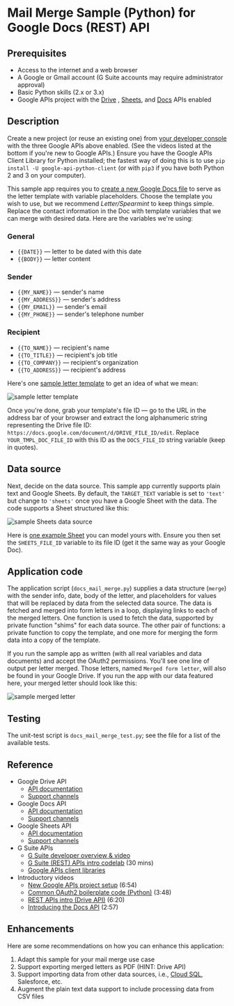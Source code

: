# Mail Merge Sample (Python) for Google Docs (REST) API

## Prerequisites

- Access to the internet and a web browser
- A Google or Gmail account (G Suite accounts may require administrator approval)
- Basic Python skills (2.x or 3.x)
- Google APIs project with the [Drive](https://developers.google.com/drive/)
  , [Sheets](https://developers.google.com/sheets/), and [Docs](https://developers.google.com/docs/) APIs enabled

## Description

Create a new project (or reuse an existing one) from [your developer console](https://console.developers.google.com)
with the three Google APIs above enabled. (See the videos listed at the bottom if you're new to Google APIs.) Ensure you
have the Google APIs Client Library for Python installed; the fastest way of doing this is to
use `pip install -U google-api-python-client` (or with `pip3` if you have both Python 2 and 3 on your computer).

This sample app requires you to [create a new Google Docs file](https://docs.google.com) to serve as the letter template
with variable placeholders. Choose the template you wish to use, but we recommend *Letter/Spearmint* to keep things
simple. Replace the contact information in the Doc with template variables that we can merge with desired data. Here are
the variables we're using:

### General

* `{{DATE}}` — letter to be dated with this date
* `{{BODY}}` — letter content

### Sender

* `{{MY_NAME}}` — sender's name
* `{{MY_ADDRESS}}` — sender's address
* `{{MY_EMAIL}}` — sender's email
* `{{MY_PHONE}}` — sender's telephone number

### Recipient

* `{{TO_NAME}}` — recipient's name
* `{{TO_TITLE}}` — recipient's job title
* `{{TO_COMPANY}}` — recipient's organization
* `{{TO_ADDRESS}}` — recipient's address

Here's one [sample letter template](https://drive.google.com/open?id=1Xycxuuv7OhEQUuzbt_Mw0TPMq02MseSD1vZdBJ3nLjk) to
get an idea of what we mean:

![sample letter template](https://user-images.githubusercontent.com/1102504/54470461-6b5c7080-4765-11e9-9912-01b44c734118.png "sample letter template")

Once you're done, grab your template's file ID — go to the URL in the address bar of your browser and extract the long
alphanumeric string representing the Drive file ID: `https://docs.google.com/document/d/DRIVE_FILE_ID/edit`.
Replace `YOUR_TMPL_DOC_FILE_ID` with this ID as the `DOCS_FILE_ID` string variable (keep in quotes).

## Data source

Next, decide on the data source. This sample app currently supports plain text and Google Sheets. By default,
the `TARGET_TEXT` variable is set to `'text'` but change to `'sheets'` once you have a Google Sheet with the data. The
code supports a Sheet structured like this:

![sample Sheets data source](https://user-images.githubusercontent.com/1102504/54470464-731c1500-4765-11e9-9110-986519502cdf.png "sample Sheets data source")

Here is [one example Sheet](https://drive.google.com/open?id=18yqXLEMx6l__VAIN-Zo52pL18F3rXn0_-K6gZ-vwPcc) you can model
yours with. Ensure you then set the `SHEETS_FILE_ID` variable to its file ID (get it the same way as your Google Doc).

## Application code

The application script (`docs_mail_merge.py`) supplies a data structure (`merge`) with the sender info, date, body of
the letter, and placeholders for values that will be replaced by data from the selected data source. The data is fetched
and merged into form letters in a loop, displaying links to each of the merged letters. One function is used to fetch
the data, supported by private function "shims" for each data source. The other pair of functions: a private function to
copy the template, and one more for merging the form data into a copy of the template.

If you run the sample app as written (with all real variables and data documents) and accept the OAuth2 permissions.
You'll see one line of output per letter merged. Those letters, named `Merged form letter`, will also be found in your
Google Drive. If you run the app with our data featured here, your merged letter should look like this:

![sample merged letter](https://user-images.githubusercontent.com/1102504/54470465-731c1500-4765-11e9-8a0a-93a3bb445d6e.png "sample merged letter")

## Testing

The unit-test script is `docs_mail_merge_test.py`; see the file for a list of the available tests.

## Reference

- Google Drive API
    - [API documentation](https://developers.google.com/drive/)
    - [Support channels](https://developers.google.com/drive/api/v3/support/)
- Google Docs API
    - [API documentation](https://developers.google.com/docs/)
    - [Support channels](https://developers.google.com/docs/api/support/)
- Google Sheets API
    - [API documentation](https://developers.google.com/sheets/)
    - [Support channels](https://developers.google.com/sheets/api/support/)
- G Suite APIs
    - [G Suite developer overview &amp; video](https://developers.google.com/gsuite/)
    - [G Suite (REST) APIs intro codelab](https://g.co/codelabs/gsuite-apis-intro/) (30 mins)
    - [Google APIs client libraries](https://developers.google.com/api-client-library/)
- Introductory videos
    - [New Google APIs project setup](https://goo.gl/RbyTFD) (6:54)
    - [Common OAuth2 boilerplate code (Python)](https://goo.gl/KMfbeK) (3:48)
    - [REST APIs intro (Drive API)](https://goo.gl/ZIgf8k) (6:20)
    - [Introducing the Docs API](https://youtu.be/jeU-tWKeb6g) (2:57)

## Enhancements

Here are some recommendations on how you can enhance this application:

1. Adapt this sample for your mail merge use case
1. Support exporting merged letters as PDF (HINT: Drive API)
1. Support importing data from other data sources, i.e., [Cloud SQL](https://cloud.google.com/sql/), Salesforce, etc.
1. Augment the plain text data support to include processing data from CSV files
